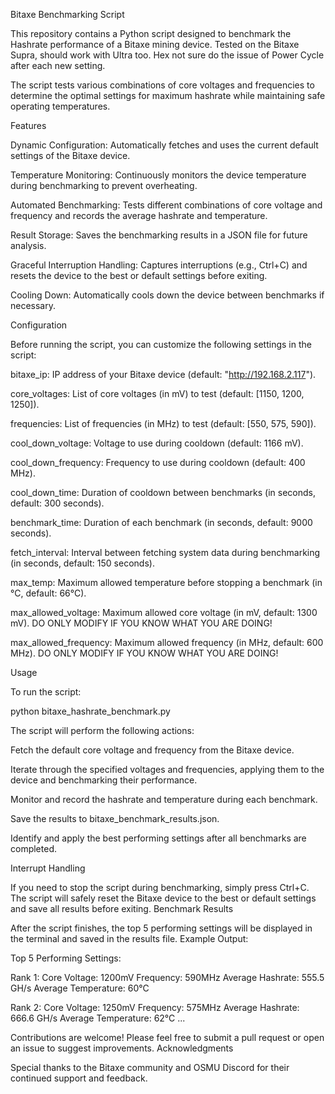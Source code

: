 Bitaxe Benchmarking Script


This repository contains a Python script designed to benchmark the Hashrate performance of a Bitaxe mining device. Tested on the Bitaxe Supra, should work with Ultra too. Hex not sure do the issue of Power Cycle after each new setting.


The script tests various combinations of core voltages and frequencies to determine the optimal settings for maximum hashrate while maintaining safe operating temperatures.


Features


Dynamic Configuration: Automatically fetches and uses the current default settings of the Bitaxe device.

Temperature Monitoring: Continuously monitors the device temperature during benchmarking to prevent overheating.

Automated Benchmarking: Tests different combinations of core voltage and frequency and records the average hashrate and temperature.

Result Storage: Saves the benchmarking results in a JSON file for future analysis.

Graceful Interruption Handling: Captures interruptions (e.g., Ctrl+C) and resets the device to the best or default settings before exiting.

Cooling Down: Automatically cools down the device between benchmarks if necessary.



Configuration


Before running the script, you can customize the following settings in the script:

bitaxe_ip: IP address of your Bitaxe device (default: "http://192.168.2.117").

core_voltages: List of core voltages (in mV) to test (default: [1150, 1200, 1250]).

frequencies: List of frequencies (in MHz) to test (default: [550, 575, 590]).

cool_down_voltage: Voltage to use during cooldown (default: 1166 mV).

cool_down_frequency: Frequency to use during cooldown (default: 400 MHz).

cool_down_time: Duration of cooldown between benchmarks (in seconds, default: 300 seconds).

benchmark_time: Duration of each benchmark (in seconds, default: 9000 seconds).

fetch_interval: Interval between fetching system data during benchmarking (in seconds, default: 150 seconds).

max_temp: Maximum allowed temperature before stopping a benchmark (in °C, default: 66°C).

max_allowed_voltage: Maximum allowed core voltage (in mV, default: 1300 mV). DO ONLY MODIFY IF YOU KNOW WHAT YOU ARE DOING!

max_allowed_frequency: Maximum allowed frequency (in MHz, default: 600 MHz). DO ONLY MODIFY IF YOU KNOW WHAT YOU ARE DOING!



Usage


To run the script:

  python bitaxe_hashrate_benchmark.py



The script will perform the following actions:


Fetch the default core voltage and frequency from the Bitaxe device.
  
Iterate through the specified voltages and frequencies, applying them to the device and benchmarking their performance.
  
Monitor and record the hashrate and temperature during each benchmark.
  
Save the results to bitaxe_benchmark_results.json.
  
Identify and apply the best performing settings after all benchmarks are completed.

  

Interrupt Handling


If you need to stop the script during benchmarking, simply press Ctrl+C. The script will safely reset the Bitaxe device to the best or default settings and save all results before exiting.
Benchmark Results

After the script finishes, the top 5 performing settings will be displayed in the terminal and saved in the results file.
Example Output:


Top 5 Performing Settings:

Rank 1:
  Core Voltage: 1200mV
  Frequency: 590MHz
  Average Hashrate: 555.5 GH/s
  Average Temperature: 60°C

Rank 2:
  Core Voltage: 1250mV
  Frequency: 575MHz
  Average Hashrate: 666.6 GH/s
  Average Temperature: 62°C
...



Contributions are welcome! Please feel free to submit a pull request or open an issue to suggest improvements.
Acknowledgments


Special thanks to the Bitaxe community and OSMU Discord for their continued support and feedback.
